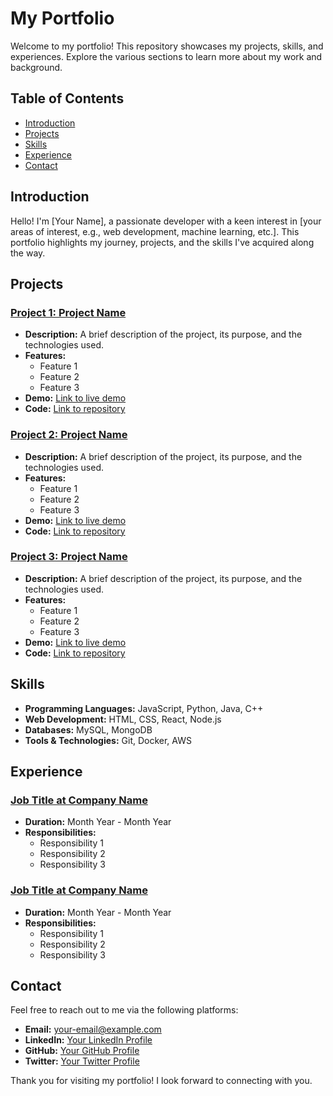 # My Portfolio

Welcome to my portfolio! This repository showcases my projects, skills, and experiences. Explore the various sections to learn more about my work and background.

## Table of Contents

- [Introduction](#introduction)
- [Projects](#projects)
- [Skills](#skills)
- [Experience](#experience)
- [Contact](#contact)

## Introduction

Hello! I'm [Your Name], a passionate developer with a keen interest in [your areas of interest, e.g., web development, machine learning, etc.]. This portfolio highlights my journey, projects, and the skills I've acquired along the way.

## Projects

### [Project 1: Project Name](link-to-project)
- **Description:** A brief description of the project, its purpose, and the technologies used.
- **Features:**
  - Feature 1
  - Feature 2
  - Feature 3
- **Demo:** [Link to live demo](link-to-demo)
- **Code:** [Link to repository](link-to-repo)

### [Project 2: Project Name](link-to-project)
- **Description:** A brief description of the project, its purpose, and the technologies used.
- **Features:**
  - Feature 1
  - Feature 2
  - Feature 3
- **Demo:** [Link to live demo](link-to-demo)
- **Code:** [Link to repository](link-to-repo)

### [Project 3: Project Name](link-to-project)
- **Description:** A brief description of the project, its purpose, and the technologies used.
- **Features:**
  - Feature 1
  - Feature 2
  - Feature 3
- **Demo:** [Link to live demo](link-to-demo)
- **Code:** [Link to repository](link-to-repo)

## Skills

- **Programming Languages:** JavaScript, Python, Java, C++
- **Web Development:** HTML, CSS, React, Node.js
- **Databases:** MySQL, MongoDB
- **Tools & Technologies:** Git, Docker, AWS

## Experience

### [Job Title at Company Name](link-to-company)
- **Duration:** Month Year - Month Year
- **Responsibilities:**
  - Responsibility 1
  - Responsibility 2
  - Responsibility 3

### [Job Title at Company Name](link-to-company)
- **Duration:** Month Year - Month Year
- **Responsibilities:**
  - Responsibility 1
  - Responsibility 2
  - Responsibility 3

## Contact

Feel free to reach out to me via the following platforms:

- **Email:** [your-email@example.com](mailto:your-email@example.com)
- **LinkedIn:** [Your LinkedIn Profile](link-to-linkedin)
- **GitHub:** [Your GitHub Profile](link-to-github)
- **Twitter:** [Your Twitter Profile](link-to-twitter)


Thank you for visiting my portfolio! I look forward to connecting with you.
